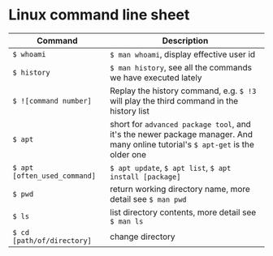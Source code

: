 # Linux command line sheet

| Command                      | Description                                                                                                                    |
| ---------------------------- | ------------------------------------------------------------------------------------------------------------------------------ |
| `$ whoami`                   | `$ man whoami`, display effective user id                                                                                      |
| `$ history`                  | `$ man history`, see all the commands we have executed lately                                                                  |
| `$ ![command number]`        | Replay the history command, e.g. `$ !3` will play the third command in the history list                                        |
| `$ apt`                      | short for `advanced package tool`, and it's the newer package manager. And many online tutorial's `$ apt-get` is the older one |
| `$ apt [often_used_command]` | `$ apt update`, `$ apt list`, `$ apt install [package]`                                                                        |
| `$ pwd`                      | return working directory name, more detail see `$ man pwd`                                                                     |
| `$ ls`                       | list directory contents, more detail see `$ man ls`                                                                            |
| `$ cd [path/of/directory]`   | change directory                                                                                                               |
